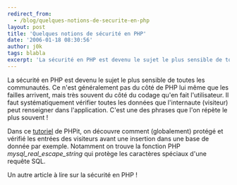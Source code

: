 ```yaml
---
redirect_from:
  - /blog/quelques-notions-de-securite-en-php
layout: post
title: 'Quelques notions de sécurité en PHP'
date: '2006-01-18 08:30:56'
author: j0k
tags: blabla
excerpt: 'La sécurité en PHP est devenu le sujet le plus sensible de toutes les communautés. Ce n''est généralement pas du côté de PHP lui même que les failles arrivent, mais très souvent du côté du codage qu''en fait l''utilisateur.   Il faut systématiquement vérifier toutes les données que l''internaute (visiteur) peut renseigner dans l''application. C''est une des phrases que l''on      ...'
---
```


La sécurité en PHP est devenu le sujet le plus sensible de toutes les communautés. Ce n'est généralement pas du côté de PHP lui même que les failles arrivent, mais très souvent du côté du codage qu'en fait l'utilisateur.   Il faut systématiquement vérifier toutes les données que l'internaute (visiteur) peut renseigner dans l'application. C'est une des phrases que l'on répète le plus souvent !

Dans ce [tutoriel](http://www.phpit.net/article/php-security-basic/) de PHPit, on découvre comment (globalement) protégé et vérifié les entrées des visiteurs avant une insertion dans une base de donnée par exemple. Notamment on trouve la fonction PHP *mysql_real_escape_string* qui protège les caractères spéciaux d'une requête SQL.

Un autre article à lire sur la sécurité en PHP !
